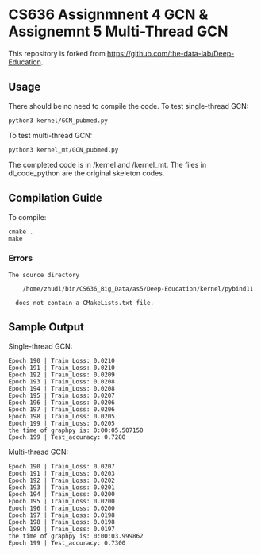 # CS636 Assignmnent 4 GCN & Assignemnt 5 Multi-Thread GCN

This repository is forked from https://github.com/the-data-lab/Deep-Education.

## Usage

There should be no need to compile the code. To test single-thread GCN: <br/>
```
python3 kernel/GCN_pubmed.py
```
To test multi-thread GCN: <br/>
```
python3 kernel_mt/GCN_pubmed.py
```

The completed code is in /kernel and /kernel_mt. The files in dl_code_python are the original skeleton codes.

## Compilation Guide
To compile: <br/>
```
cmake .
make
```

### Errors
```
The source directory

    /home/zhudi/bin/CS636_Big_Data/as5/Deep-Education/kernel/pybind11

  does not contain a CMakeLists.txt file.

```

## Sample Output
Single-thread GCN: <br/>
```
Epoch 190 | Train_Loss: 0.0210
Epoch 191 | Train_Loss: 0.0210
Epoch 192 | Train_Loss: 0.0209
Epoch 193 | Train_Loss: 0.0208
Epoch 194 | Train_Loss: 0.0208
Epoch 195 | Train_Loss: 0.0207
Epoch 196 | Train_Loss: 0.0206
Epoch 197 | Train_Loss: 0.0206
Epoch 198 | Train_Loss: 0.0205
Epoch 199 | Train_Loss: 0.0205
the time of graphpy is: 0:00:05.507150
Epoch 199 | Test_accuracy: 0.7280
```
Multi-thread GCN: <br/>
```
Epoch 190 | Train_Loss: 0.0207
Epoch 191 | Train_Loss: 0.0203
Epoch 192 | Train_Loss: 0.0202
Epoch 193 | Train_Loss: 0.0201
Epoch 194 | Train_Loss: 0.0200
Epoch 195 | Train_Loss: 0.0200
Epoch 196 | Train_Loss: 0.0200
Epoch 197 | Train_Loss: 0.0198
Epoch 198 | Train_Loss: 0.0198
Epoch 199 | Train_Loss: 0.0197
the time of graphpy is: 0:00:03.999862
Epoch 199 | Test_accuracy: 0.7300
```
